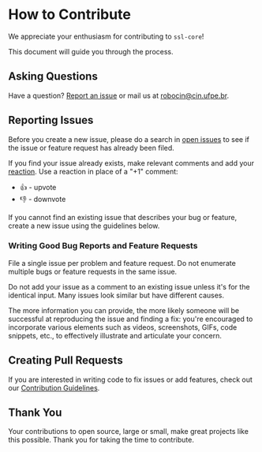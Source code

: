 # How to Contribute

We appreciate your enthusiasm for contributing to `ssl-core`!

This document will guide you through the process.

## Asking Questions

Have a question? [Report an issue](#reporting-issues) or mail us at [robocin@cin.ufpe.br](mailto:robocin@cin.ufpe.br).

## Reporting Issues

Before you create a new issue, please do a search in [open issues](https://github.com/robocin/ssl-core/issues) to see if the issue or feature request has already been filed.

If you find your issue already exists, make relevant comments and add your [reaction](https://github.com/blog/2119-add-reactions-to-pull-requests-issues-and-comments). Use a reaction in place of a "+1" comment:

* 👍 - upvote
* 👎 - downvote

If you cannot find an existing issue that describes your bug or feature, create a new issue using the guidelines below.

### Writing Good Bug Reports and Feature Requests

File a single issue per problem and feature request. Do not enumerate multiple bugs or feature requests in the same issue.

Do not add your issue as a comment to an existing issue unless it's for the identical input. Many issues look similar but have different causes.

The more information you can provide, the more likely someone will be successful at reproducing the issue and finding a fix: you're encouraged to incorporate various elements such as videos, screenshots, GIFs, code snippets, etc., to effectively illustrate and articulate your concern.

## Creating Pull Requests

If you are interested in writing code to fix issues or add features, check out our [Contribution Guidelines](contribution-guidelines.md).

## Thank You

Your contributions to open source, large or small, make great projects like this possible. Thank you for taking the time to contribute.